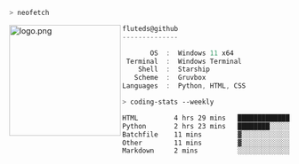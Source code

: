 ```zsh
> neofetch
```

<!--img align="left" src="https://github.com/fluteds.png" alt="logo.png" width="200"/>-->
<img align="left" src="https://external-content.duckduckgo.com/iu/?u=https%3A%2F%2F78.media.tumblr.com%2F975fca5f82161b190efdcaa05ffbd4ec%2Ftumblr_p6q6m9TJF01x3p3jmo1_500.png&f=1&nofb=1" alt="logo.png" width="200"/>

```csharp
fluteds@github
--------------

       OS  :  Windows 11 x64
 Terminal  :  Windows Terminal
    Shell  :  Starship
   Scheme  :  Gruvbox
Languages  :  Python, HTML, CSS
```

```zsh
> coding-stats --weekly
```

<!--START_SECTION:waka-->

```txt
HTML         4 hrs 29 mins   ███████████████▒░░░░░░░░░   61.42 %
Python       2 hrs 23 mins   ████████░░░░░░░░░░░░░░░░░   32.65 %
Batchfile    11 mins         ▓░░░░░░░░░░░░░░░░░░░░░░░░   02.63 %
Other        11 mins         ▓░░░░░░░░░░░░░░░░░░░░░░░░   02.61 %
Markdown     2 mins          ░░░░░░░░░░░░░░░░░░░░░░░░░   00.61 %
```

<!--END_SECTION:waka-->
